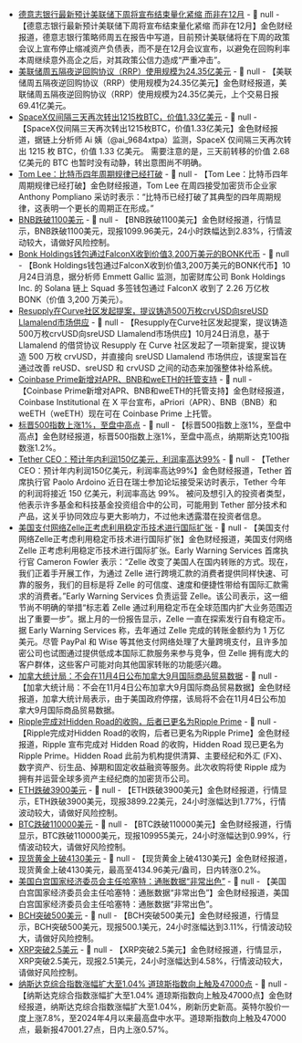 - [德意志银行最新预计美联储下周将宣布结束量化紧缩 而非在12月](https://www.cls.cn/detail/2180436) - 📰 null - 【德意志银行最新预计美联储下周将宣布结束量化紧缩 而非在12月】金色财经报道，德意志银行策略师周五在报告中写道，目前预计美联储将在下周的政策会议上宣布停止缩减资产负债表，而不是在12月会议宣布，以避免在回购利率本周继续意外高企之后，对其政策公信力造成“严重冲击”。
- [美联储周五隔夜逆回购协议（RRP）使用规模为24.35亿美元](https://www.cls.cn/detail/2180435) - 📰 null - 【美联储周五隔夜逆回购协议（RRP）使用规模为24.35亿美元】金色财经报道，美联储周五隔夜逆回购协议（RRP）使用规模为24.35亿美元，上个交易日报69.41亿美元。
- [SpaceX仅间隔三天再次转出1215枚BTC，价值1.33亿美元](https://x.com/ai_9684xtpa/status/1981763959306035272) - 📰 null - 【SpaceX仅间隔三天再次转出1215枚BTC，价值1.33亿美元】金色财经报道，据链上分析师 Ai 姨（@ai_9684xtpa）监测，SpaceX 仅间隔三天再次转出 1215 枚 BTC，价值 1.33 亿美元。 
需要注意的是，三天前转移的价值 2.68 亿美元的 BTC 也暂时没有动静，转出意图尚不明确。
- [Tom Lee：比特币四年周期规律已经打破](https://cointelegraph.com/news/bitcoin-not-immune-to-slashing-50-despite-wall-street-love-bitmine-s-lee) - 📰 null - 【Tom Lee：比特币四年周期规律已经打破】金色财经报道，Tom Lee 在周四接受加密货币企业家 Anthony Pompliano 采访时表示：“比特币已经打破了其典型的四年周期规律，这表明一个更长的周期正在形成。”
- [BNB跌破1100美元]() - 📰 null - 【BNB跌破1100美元】金色财经报道，行情显示，BNB跌破1100美元，现报1099.96美元，24小时跌幅达到2.83%，行情波动较大，请做好风险控制。
- [Bonk Holdings钱包通过FalconX收到价值3,200万美元的BONK代币](https://x.com/emmettgallic/status/1981742529860010133) - 📰 null - 【Bonk Holdings钱包通过FalconX收到价值3,200万美元的BONK代币】10月24日消息，据分析师 Emmett Gallic 监测，加密财库公司 Bonk Holdings Inc. 的 Solana 链上 Squad 多签钱包通过 FalconX 收到了 2.26 万亿枚 BONK（价值 3,200 万美元）。
- [Resupply在Curve社区发起提案，提议铸造500万枚crvUSD向sreUSD Llamalend市场供应](https://news.curve.finance/curve-resupply-a-proposal-to-mint-5m-crvusd/) - 📰 null - 【Resupply在Curve社区发起提案，提议铸造500万枚crvUSD向sreUSD Llamalend市场供应】10月24日消息，基于 Llamalend 的借贷协议 Resupply 在 Curve 社区发起了一项新提案，提议铸造 500 万枚 crvUSD，并直接向 sreUSD Llamalend 市场供应，该提案旨在通过改善 reUSD、sreUSD 和 crvUSD 之间的动态来加强整体补给系统。
- [Coinbase Prime新增对APR、BNB和weETH的托管支持](https://x.com/CoinbaseInsto/status/1981746089616450025) - 📰 null - 【Coinbase Prime新增对APR、BNB和weETH的托管支持】金色财经报道，Coinbase Institutional 在 X 平台宣布，aPriori（APR）、BNB（BNB）和 weETH（weETH）现在可在 Coinbase Prime 上托管。
- [标晋500指数上涨1%，至盘中高点]() - 📰 null - 【标晋500指数上涨1%，至盘中高点】金色财经报道，标晋500指数上涨1%，至盘中高点，纳期斯达克100指数涨1.2%。
- [Tether CEO：预计年内利润150亿美元，利润率高达99%](https://www.bloomberg.com/news/articles/2025-10-24/stablecoin-leader-tether-expects-profit-to-increase-to-15-billion-this-year?srnd=phx-crypto) - 📰 null - 【Tether CEO：预计年内利润150亿美元，利润率高达99%】金色财经报道，Tether 首席执行官 Paolo Ardoino 近日在瑞士参加论坛接受采访时表示，Tether 今年的利润将接近 150 亿美元，利润率高达 99%。 
被问及想引入的投资者类型，他表示许多基金和科技基金投资组合中的公司，可能用到 Tether 部分技术和产品，这关乎协同效应与更大影响力，不过他未透露潜在投资者信息。
- [美国支付网络Zelle正考虑利用稳定币技术进行国际扩张](https://www.theblock.co/post/376092/zelle-weighs-stablecoin-integration-expand-trillion-dollar-payments-network-abroad) - 📰 null - 【美国支付网络Zelle正考虑利用稳定币技术进行国际扩张】金色财经报道，美国支付网络 Zelle 正考虑利用稳定币技术进行国际扩张。Early Warning Services 首席执行官 Cameron Fowler 表示：“Zelle 改变了美国人在国内转账的方式。现在，我们正着手开展工作，为通过 Zelle 进行跨境汇款的消费者提供同样快速、可靠的服务，我们的目标是将 Zelle 的可信度、速度和便捷性带给有国际汇款需求的消费者。”Early Warning Services 负责运营 Zelle。该公司表示，这一细节尚不明确的举措“标志着 Zelle 通过利用稳定币在全球范围内扩大业务范围迈出了重要一步”。据上月的一份报告显示，Zelle 一直在探索发行自有稳定币。据 Early Warning Services 称，去年通过 Zelle 完成的转账金额约为 1 万亿美元。尽管 PayPal 和 Wise 等其他支付网络处理了大量跨境支付，且许多加密公司也试图通过提供低成本国际汇款服务来参与竞争，但 Zelle 拥有庞大的客户群体，这些客户可能对向其他国家转账的功能感兴趣。
- [加拿大统计局：不会在11月4日公布加拿大9月国际商品贸易数据]() - 📰 null - 【加拿大统计局：不会在11月4日公布加拿大9月国际商品贸易数据】金色财经报道，加拿大统计局表示，由于美国政府停摆，该局将不会在11月4日公布加拿大9月国际商品贸易数据。
- [Ripple完成对Hidden Road的收购，后者已更名为Ripple Prime](https://ripple.com/insights/ripple-closes-hidden-road-acquisition/) - 📰 null - 【Ripple完成对Hidden Road的收购，后者已更名为Ripple Prime】金色财经报道，Ripple 宣布完成对 Hidden Road 的收购，Hidden Road 现已更名为 Ripple Prime。Hidden Road 此前为机构提供清算、主要经纪和外汇 (FX)、数字资产、衍生品、掉期和固定收益融资等服务。此次收购将使 Ripple 成为拥有并运营全球多资产主经纪商的加密货币公司。
- [ETH跌破3900美元]() - 📰 null - 【ETH跌破3900美元】金色财经报道，行情显示，ETH跌破3900美元，现报3899.22美元，24小时涨幅达到1.77%，行情波动较大，请做好风险控制。
- [BTC跌破110000美元]() - 📰 null - 【BTC跌破110000美元】金色财经报道，行情显示，BTC跌破110000美元，现报109955美元，24小时涨幅达到0.99%，行情波动较大，请做好风险控制。
- [现货黄金上破4130美元]() - 📰 null - 【现货黄金上破4130美元】金色财经报道，现货黄金上破4130美元，最高至4134.96美元/盎司，日内转涨0.2%。
- [美国白宫国家经济委员会主任哈塞特：通胀数据“非常出色”]() - 📰 null - 【美国白宫国家经济委员会主任哈塞特：通胀数据“非常出色”】金色财经报道，美国白宫国家经济委员会主任哈塞特：通胀数据“非常出色”。
- [BCH突破500美元]() - 📰 null - 【BCH突破500美元】金色财经报道，行情显示，BCH突破500美元，现报500.1美元，24小时涨幅达到3.11%，行情波动较大，请做好风险控制。
- [XRP突破2.5美元]() - 📰 null - 【XRP突破2.5美元】金色财经报道，行情显示，XRP突破2.5美元，现报2.51美元，24小时涨幅达到4.58%，行情波动较大，请做好风险控制。
- [纳斯达克综合指数涨幅扩大至1.04% 道琼斯指数向上触及47000点]() - 📰 null - 【纳斯达克综合指数涨幅扩大至1.04% 道琼斯指数向上触及47000点】金色财经报道，纳斯达克综合指数涨幅扩大至1.04%，刷新历史新高。英特尔股价一度上涨7.8%，至2024年4月以来最高盘中水平。道琼斯指数向上触及47000点，最新报47001.27点，日内上涨0.57%。
